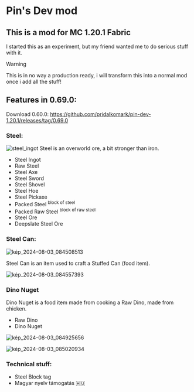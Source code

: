 # Pin's Dev mod
## This is a mod for MC 1.20.1 Fabric
I started this as an experiment, but my friend wanted me to do serious stuff with it.

> [!WARNING]
> This is in no way a production ready, i will transform this into a normal mod once i add all the stuff!

## Features in 0.69.0:
Download 0.60.0: https://github.com/pridalkomark/pin-dev-1.20.1/releases/tag/0.69.0
### Steel:
![steel_ingot](https://github.com/user-attachments/assets/4467a171-86f3-46c0-9050-6f581589474a)
Steel is an overworld ore, a bit stronger than iron.
* Steel Ingot
* Raw Steel
* Steel Axe
* Steel Sword
* Steel Shovel
* Steel Hoe
* Steel Pickaxe
* Packed Steel <sup>block of steel</sup>
* Packed Raw Steel <sup>block of raw steel</sup>
* Steel Ore
* Deepslate Steel Ore
### Steel Can:
![kép_2024-08-03_084508513](https://github.com/user-attachments/assets/d348b860-7ec2-4eba-ac6b-23a7ef96ee76)    

Steel Can is an item used to craft a Stuffed Can (food item).    

![kép_2024-08-03_084557393](https://github.com/user-attachments/assets/42c2604e-6dd2-4695-8ed7-527a4ed581d6)     

### Dino Nuget
Dino Nuget is a food item made from cooking a Raw Dino, made from chicken.
* Raw Dino
* Dino Nuget

![kép_2024-08-03_084925656](https://github.com/user-attachments/assets/be16b214-b462-4ca8-8c25-c7372f889804)

![kép_2024-08-03_085020934](https://github.com/user-attachments/assets/2c6d2331-d248-4d20-bb8c-09af9ffe5f4c)    

### Technical stuff:
* Steel Block tag
* Magyar nyelv támogatás 🇭🇺
